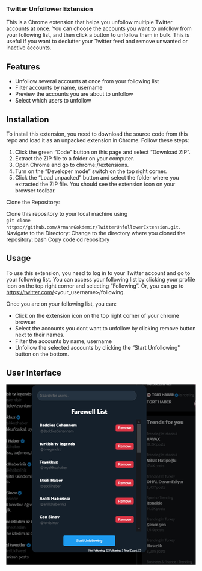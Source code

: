 ### Twitter Unfollower Extension

This is a Chrome extension that helps you unfollow multiple Twitter accounts at once. You can choose the accounts you want to unfollow from your following list, and then click a button to unfollow them in bulk. This is useful if you want to declutter your Twitter feed and remove unwanted or inactive accounts.

## Features

- Unfollow several accounts at once from your following list
- Filter accounts by name, username
- Preview the accounts you are about to unfollow
- Select which users to unfollow

## Installation

To install this extension, you need to download the source code from this repo and load it as an unpacked extension in Chrome. Follow these steps:

1. Click the green “Code” button on this page and select “Download ZIP”.
2. Extract the ZIP file to a folder on your computer.
3. Open Chrome and go to chrome://extensions.
4. Turn on the “Developer mode” switch on the top right corner.
5. Click the “Load unpacked” button and select the folder where you extracted the ZIP file.
   You should see the extension icon on your browser toolbar.

Clone the Repository:

Clone this repository to your local machine using  
 `git clone https://github.com/ArmannGokdemir/TwitterUnfollowerExtension.git`.
Navigate to the Directory:
Change to the directory where you cloned the repository:
bash
Copy code
cd repository

## Usage

To use this extension, you need to log in to your Twitter account and go to your following list. You can access your following list by clicking your profile icon on the top right corner and selecting “Following”. Or, you can go to https://twitter.com/<your_username>/following.

Once you are on your following list, you can:

- Click on the extension icon on the top right corner of your chrome browser
- Select the accounts you dont want to unfollow by clicking remove button next to their names.
- Filter the accounts by name, username
- Unfollow the selected accounts by clicking the “Start Unfollowing" button on the bottom.

## User Interface

![uiphoto](./readme/ui.png)
